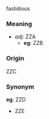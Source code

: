 fastidious
### Meaning
+ _adj_: ZZA
    + __eg__: ZZB

### Origin

ZZC

### Synonym

__eg__: ZZD

+ ZZE


